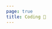 ```yaml
---
page: true
title: Coding 🚀
---
```


<script setup>
import Home from '/@theme/components/Home.vue'
</script>

<Home />
